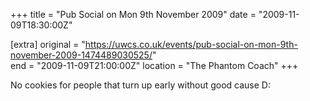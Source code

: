 +++
title = "Pub Social on Mon 9th November 2009"
date = "2009-11-09T18:30:00Z"

[extra]
original = "https://uwcs.co.uk/events/pub-social-on-mon-9th-november-2009-1474489030525/"    
end = "2009-11-09T21:00:00Z"
location = "The Phantom Coach"
+++

No cookies for people that turn up early without good cause D:


